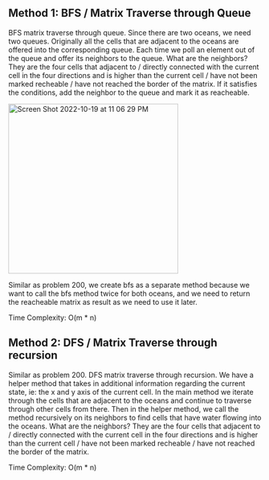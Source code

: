 ## Method 1: BFS / Matrix Traverse through Queue

BFS matrix traverse through queue. Since there are two oceans, we need two queues. Originally all the cells that are adjacent to the 
oceans are offered into the corresponding queue. Each time we poll an element out of the queue and offer its neighbors to the queue. What
are the neighbors? They are the four cells that adjacent to / directly connected with the current cell in the four directions and is higher
than the current cell / have not been marked recheable / have not reached the border of the matrix. If it satisfies the conditions, add the
neighbor to the queue and mark it as reacheable. 

<img width="338" alt="Screen Shot 2022-10-19 at 11 06 29 PM" src="https://user-images.githubusercontent.com/106039830/196988040-5a0be2b8-0314-4069-92eb-57219c6814ee.png">

Similar as problem 200, we create bfs as a separate method because we want to call the bfs method twice for both oceans, and we need to 
return the reacheable matrix as result as we need to use it later.

Time Complexity: O(m * n)

## Method 2: DFS / Matrix Traverse through recursion

Similar as problem 200. DFS matrix traverse through recursion. We have a helper method that takes in additional information regarding the
current state, ie: the x and y axis of the current cell. In the main method we iterate through the cells that are adjacent to the oceans
and continue to traverse through other cells from there. Then in the helper method, we call the method recursively on its neighbors to 
find cells that have water flowing into the oceans. What are the neighbors? They are the four cells that adjacent to / directly connected 
with the current cell in the four directions and is higher than the current cell / have not been marked recheable / have not reached the 
border of the matrix. 

Time Complexity: O(m * n)



